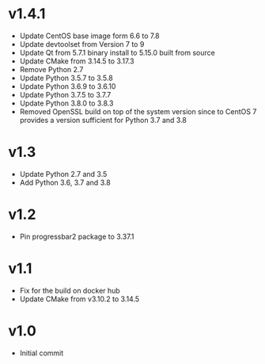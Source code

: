 # v1.4.1

- Update CentOS base image form 6.6 to 7.8
- Update devtoolset from Version 7 to 9
- Update Qt from 5.7.1 binary install to 5.15.0 built from source
- Update CMake from 3.14.5 to 3.17.3
- Remove Python 2.7
- Update Python 3.5.7 to 3.5.8
- Update Python 3.6.9 to 3.6.10
- Update Python 3.7.5 to 3.7.7
- Update Python 3.8.0 to 3.8.3
- Removed OpenSSL build on top of the system version since to CentOS 7 provides a version sufficient for Python 3.7 and 3.8

# v1.3

- Update Python 2.7 and 3.5
- Add Python 3.6, 3.7 and 3.8

# v1.2

- Pin progressbar2 package to 3.37.1

# v1.1

- Fix for the build on docker hub
- Update CMake from v3.10.2 to 3.14.5

# v1.0

- Initial commit
